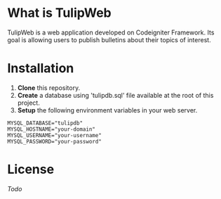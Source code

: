 # What is TulipWeb

TulipWeb is a web application developed on Codeigniter Framework. Its goal is
allowing users to publish bulletins about their topics of interest. 

# Installation

1. **Clone** this repository.
2. **Create** a database using 'tulipdb.sql' 
file available at the root of this project.
3. **Setup** the following environment variables in your web server.

~~~~~~~~
MYSQL_DATABASE="tulipdb"
MYSQL_HOSTNAME="your-domain"
MYSQL_USERNAME="your-username"
MYSQL_PASSWORD="your-password"
~~~~~~~~

# License

*Todo*


